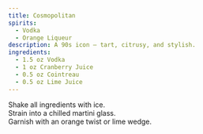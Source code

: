```yaml
---
title: Cosmopolitan
spirits:
  - Vodka
  - Orange Liqueur
description: A 90s icon — tart, citrusy, and stylish.
ingredients:
  - 1.5 oz Vodka
  - 1 oz Cranberry Juice
  - 0.5 oz Cointreau
  - 0.5 oz Lime Juice
---
```


Shake all ingredients with ice.  
Strain into a chilled martini glass.  
Garnish with an orange twist or lime wedge.
